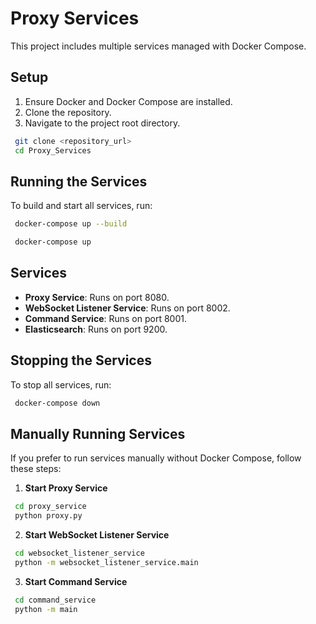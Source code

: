 # Proxy Services

This project includes multiple services managed with Docker Compose.

## Setup

1. Ensure Docker and Docker Compose are installed.
2. Clone the repository.
3. Navigate to the project root directory.

```sh
 git clone <repository_url>
 cd Proxy_Services
```

## Running the Services

To build and start all services, run:

```sh
 docker-compose up --build
```

```sh
 docker-compose up 
```


## Services

- **Proxy Service**: Runs on port 8080.
- **WebSocket Listener Service**: Runs on port 8002.
- **Command Service**: Runs on port 8001.
- **Elasticsearch**: Runs on port 9200.

## Stopping the Services

To stop all services, run:

```sh
 docker-compose down
```

## Manually Running Services

If you prefer to run services manually without Docker Compose, follow these steps:

1. **Start Proxy Service**

```sh
 cd proxy_service
 python proxy.py
```

2. **Start WebSocket Listener Service**

```sh
 cd websocket_listener_service
 python -m websocket_listener_service.main
```

3. **Start Command Service**

```sh
 cd command_service
 python -m main
```
